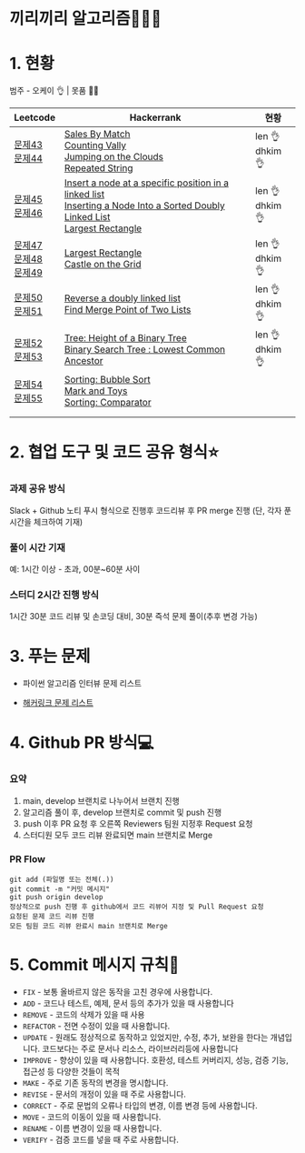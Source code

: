 # 끼리끼리 알고리즘👨🏻‍💻



# 1. 현황

범주 - 오케이 👌 | 못품 🙅‍♂️

| Leetcode                                               | Hackerrank | 현황 |
| ------------------------------------------------------------ | ---- | ---- |
| [문제43](https://leetcode.com/problems/diameter-of-binary-tree/)<br>[문제44](https://leetcode.com/problems/longest-univalue-path/) | [Sales By Match](https://www.hackerrank.com/challenges/sock-merchant/problem)<br>[Counting Vally](https://www.hackerrank.com/challenges/counting-valleys/problem)<br>[Jumping on the Clouds](https://www.hackerrank.com/challenges/jumping-on-the-clouds/problem)<br>[Repeated String](https://www.hackerrank.com/challenges/repeated-string/problem) | len 👌<br>dhkim 👌    |
| [문제45](https://leetcode.com/problems/invert-binary-tree/)<br>[문제46](https://leetcode.com/problems/merge-two-binary-trees/) | [Insert a node at a specific position in a linked list](https://www.hackerrank.com/challenges/insert-a-node-at-a-specific-position-in-a-linked-list/problem)<br>[Inserting a Node Into a Sorted Doubly Linked List](https://www.hackerrank.com/challenges/insert-a-node-into-a-sorted-doubly-linked-list/problem)<br>[Largest Rectangle](https://www.hackerrank.com/challenges/largest-rectangle/problem) | len 👌<br>dhkim 👌 |
| [문제47](https://leetcode.com/problems/serialize-and-deserialize-binary-tree/)<br>[문제48](https://leetcode.com/problems/balanced-binary-tree/)<br>[문제49](https://leetcode.com/problems/minimum-height-trees/) | [Largest Rectangle](https://www.hackerrank.com/challenges/largest-rectangle/problem)<br>[Castle on the Grid](https://www.hackerrank.com/challenges/castle-on-the-grid/problem) | len 👌<br>dhkim 👌 |
| [문제50](https://leetcode.com/problems/convert-sorted-array-to-binary-search-tree/)<br>[문제51](https://leetcode.com/problems/binary-search-tree-to-greater-sum-tree/) | [Reverse a doubly linked list](https://www.hackerrank.com/challenges/reverse-a-doubly-linked-list/problem)<br>[Find Merge Point of Two Lists](https://www.hackerrank.com/challenges/find-the-merge-point-of-two-joined-linked-lists/problem) | len 👌<br>dhkim 👌 |
| [문제52](https://leetcode.com/problems/range-sum-of-bst/)<br>[문제53](https://leetcode.com/problems/minimum-distance-between-bst-nodes/) | [Tree: Height of a Binary Tree](https://www.hackerrank.com/challenges/tree-height-of-a-binary-tree/problem)<br>[Binary Search Tree : Lowest Common Ancestor](https://www.hackerrank.com/challenges/binary-search-tree-lowest-common-ancestor/problem) | len 👌<br>dhkim 👌 |
| [문제54](https://leetcode.com/problems/construct-binary-tree-from-preorder-and-inorder-traversal/)<br>[문제55](https://leetcode.com/problems/kth-largest-element-in-an-array) | [Sorting: Bubble Sort](https://www.hackerrank.com/challenges/ctci-bubble-sort/problem)<br>[Mark and Toys](https://www.hackerrank.com/challenges/mark-and-toys/problem)<br>[Sorting: Comparator](https://www.hackerrank.com/challenges/ctci-comparator-sorting/problem) |  |
|                                                              |      |      |
|                                                              |      |      |



# 2. 협업 도구 및 코드 공유 형식⭐️

### 과제 공유 방식

Slack + Github 노티 푸시 형식으로 진행후 코드리뷰 후 PR merge 진행 (단, 각자 푼 시간을 체크하여 기재)

### 풀이 시간 기재

예: 1시간 이상 - 초과, 00분~60분 사이

### 스터디 2시간 진행 방식

1시간 30분 코드 리뷰 및 손코딩 대비, 30분 즉석 문제 풀이(추후 변경 가능)



# 3. 푸는 문제

- 파이썬 알고리즘 인터뷰 문제 리스트

- [해커링크 문제 리스트](https://github.com/LenKIM/implements/blob/master/hackerrank_list.md)



# 4. Github PR 방식💻

### 요약

1. main, develop 브랜치로 나누어서 브랜치 진행
2. 알고리즘 풀이 후, develop 브랜치로 commit 및 push 진행
3. push 이후 PR 요청 후 오른쪽 Reviewers 팀원 지정후 Request 요청
4. 스터디원 모두 코드 리뷰 완료되면 main 브랜치로 Merge



### PR Flow

```
git add (파일명 또는 전체(.))
git commit -m "커밋 메시지"
git push origin develop
정상적으로 push 진행 후 github에서 코드 리뷰어 지정 및 Pull Request 요청
요청된 문제 코드 리뷰 진행
모든 팀원 코드 리뷰 완료시 main 브랜치로 Merge
```



# 5. Commit 메시지 규칙📌

- `FIX` - 보통 올바르지 않은 동작을 고친 경우에 사용합니다.
- `ADD` - 코드나 테스트, 예제, 문서 등의 추가가 있을 때 사용합니다
- `REMOVE` - 코드의 삭제가 있을 때 사용
- `REFACTOR` - 전면 수정이 있을 때 사용합니다.
- `UPDATE` - 원래도 정상적으로 동작하고 있었지만, 수정, 추가, 보완을 한다는 개념입니다. 코드보다는 주로 문서나 리소스, 라이브러리등에 사용합니다
- `IMPROVE` - 향상이 있을 때 사용합니다. 호환성, 테스트 커버리지, 성능, 검증 기능, 접근성 등 다양한 것들이 목적
- `MAKE` - 주로 기존 동작의 변경을 명시합니다.
- `REVISE` - 문서의 개정이 있을 때 주로 사용합니다.
- `CORRECT` - 주로 문법의 오류나 타입의 변경, 이름 변경 등에 사용합니다.
- `MOVE` - 코드의 이동이 있을 때 사용합니다.
- `RENAME` - 이름 변경이 있을 때 사용합니다.
- `VERIFY` - 검증 코드를 넣을 때 주로 사용합니다.

